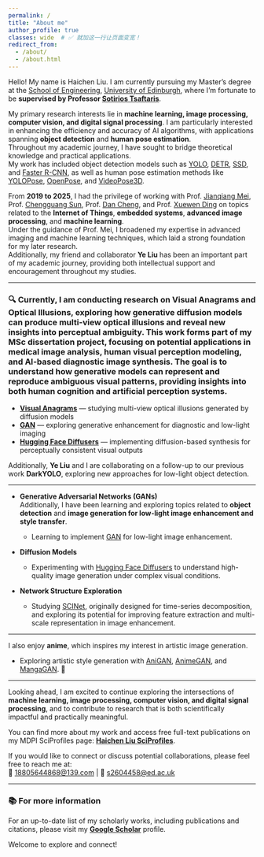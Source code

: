 ```yaml
---
permalink: /
title: "About me"
author_profile: true
classes: wide  # ✅ 就加这一行让页面变宽！
redirect_from: 
  - /about/
  - /about.html
---
```


Hello! My name is Haichen Liu. I am currently pursuing my Master’s degree at the [School of Engineering](https://eng.ed.ac.uk/), [University of Edinburgh](https://www.ed.ac.uk/), where I’m fortunate to be **supervised by Professor [Sotirios Tsaftaris](https://eng.ed.ac.uk/about/people/professor-sotirios-tsaftaris)**.  

My primary research interests lie in **machine learning, image processing, computer vision, and digital signal processing**. I am particularly interested in enhancing the efficiency and accuracy of AI algorithms, with applications spanning **object detection** and **human pose estimation**.  
Throughout my academic journey, I have sought to bridge theoretical knowledge and practical applications.  
My work has included object detection models such as [YOLO](https://github.com/ultralytics/ultralytics), [DETR](https://github.com/facebookresearch/detr), [SSD](https://github.com/amdegroot/ssd.pytorch), and [Faster R-CNN](https://github.com/jwyang/faster-rcnn.pytorch), as well as human pose estimation methods like [YOLOPose](https://arxiv.org/abs/2204.06806), [OpenPose](https://github.com/CMU-Perceptual-Computing-Lab/openpose), and [VideoPose3D](https://github.com/facebookresearch/VideoPose3D).  

From **2019 to 2025**, I had the privilege of working with Prof. [Jianqiang Mei](https://dianzi.tute.edu.cn/info/1291/25232.htm), Prof. [Chengguang Sun](https://dianzi.tute.edu.cn/info/1291/25242.htm), Prof. [Dan Cheng](https://dianzi.tute.edu.cn/info/1291/25162.htm), and Prof. [Xuewen Ding](https://dianzi.tute.edu.cn/info/1291/25172.htm) on topics related to the **Internet of Things**, **embedded systems**, **advanced image processing**, and **machine learning**.  
Under the guidance of Prof. Mei, I broadened my expertise in advanced imaging and machine learning techniques, which laid a strong foundation for my later research.  
Additionally, my friend and collaborator **Ye Liu** has been an important part of my academic journey, providing both intellectual support and encouragement throughout my studies.  

---

### 🔍 Currently, I am conducting research on **Visual Anagrams** and **Optical Illusions**, exploring how **generative diffusion models** can produce multi-view optical illusions and reveal new insights into perceptual ambiguity. This work forms part of my **MSc dissertation project**, focusing on potential applications in **medical image analysis**, **human visual perception modeling**, and **AI-based diagnostic image synthesis**. The goal is to understand how generative models can represent and reproduce ambiguous visual patterns, providing insights into both **human cognition** and **artificial perception systems**.  

- [**Visual Anagrams**](https://github.com/dangeng/visual_anagrams) — studying multi-view optical illusions generated by diffusion models  
- [**GAN**](https://github.com/eriklindernoren/PyTorch-GAN) — exploring generative enhancement for diagnostic and low-light imaging  
- [**Hugging Face Diffusers**](https://github.com/huggingface/diffusers) — implementing diffusion-based synthesis for perceptually consistent visual outputs  


Additionally, **Ye Liu** and I are collaborating on a follow-up to our previous work **DarkYOLO**, exploring new approaches for low-light object detection.  

---

- **Generative Adversarial Networks (GANs)**  
  Additionally, I have been learning and exploring topics related to **object detection** and **image generation for low-light image enhancement and style transfer**.  
  - Learning to implement [GAN](https://github.com/eriklindernoren/PyTorch-GAN) for low-light image enhancement.  

- **Diffusion Models**  
  - Experimenting with [Hugging Face Diffusers](https://github.com/huggingface/diffusers) to understand high-quality image generation under complex visual conditions.  

- **Network Structure Exploration**  
  - Studying [SCINet](https://github.com/cure-lab/SCINet), originally designed for time-series decomposition, and exploring its potential for improving feature extraction and multi-scale representation in image enhancement.  

---

I also enjoy **anime**, which inspires my interest in artistic image generation.  
- Exploring artistic style generation with [AniGAN](https://github.com/bing-li-ai/AniGAN), [AnimeGAN](https://github.com/TachibanaYoshino/AnimeGAN), and [MangaGAN](https://github.com/nikitaa30/Manga-GAN). 🎨  

---

Looking ahead, I am excited to continue exploring the intersections of **machine learning, image processing, computer vision, and digital signal processing**, and to contribute to research that is both scientifically impactful and practically meaningful.  

You can find more about my work and access free full-text publications on my MDPI SciProfiles page: [**Haichen Liu SciProfiles**](https://sciprofiles.com/profile/HaichenLiu).  

If you would like to connect or discuss potential collaborations, please feel free to reach me at:  
📧 18805644868@139.com | 📧 s2604458@ed.ac.uk  

---

### 📚 For more information
For an up-to-date list of my scholarly works, including publications and citations, please visit my [**Google Scholar**](https://scholar.google.com/citations?hl=en&user=wv4jqDEAAAAJ) profile.  

Welcome to explore and connect!




